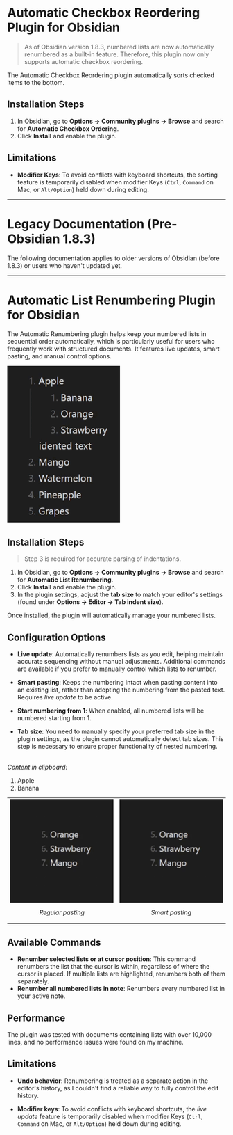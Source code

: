 # Automatic Checkbox Reordering Plugin for Obsidian

> As of Obsidian version 1.8.3, numbered lists are now automatically renumbered as a built-in feature. Therefore, this plugin now only supports automatic checkbox reordering.

The Automatic Checkbox Reordering plugin automatically sorts checked items to the bottom.

## Installation Steps

1. In Obsidian, go to **Options → Community plugins → Browse** and search for **Automatic Checkbox Ordering**.
2. Click **Install** and enable the plugin.

## Limitations

-   **Modifier Keys**: To avoid conflicts with keyboard shortcuts, the sorting feature is temporarily disabled when modifier Keys (`Ctrl`, `Command` on Mac, or `Alt/Option`) held down during editing.

---

# Legacy Documentation (Pre-Obsidian 1.8.3)

The following documentation applies to older versions of Obsidian (before 1.8.3) or users who haven't updated yet.

---

# Automatic List Renumbering Plugin for Obsidian

The Automatic Renumbering plugin helps keep your numbered lists in sequential order automatically, which is particularly useful for users who frequently work with structured documents. It features live updates, smart pasting, and manual control options.

![Example](resources/example.gif)

## Installation Steps

> Step 3 is required for accurate parsing of indentations.

1. In Obsidian, go to **Options → Community plugins → Browse** and search for **Automatic List Renumbering**.
2. Click **Install** and enable the plugin.
3. In the plugin settings, adjust the **tab size** to match your editor's settings (found under **Options → Editor → Tab indent size**).

Once installed, the plugin will automatically manage your numbered lists.

## Configuration Options

-   **Live update**: Automatically renumbers lists as you edit, helping maintain accurate sequencing without manual adjustments. Additional commands are available if you prefer to manually control which lists to renumber.

-   **Smart pasting**: Keeps the numbering intact when pasting content into an existing list, rather than adopting the numbering from the pasted text. Requires _live update_ to be active.

-   **Start numbering from 1**: When enabled, all numbered lists will be numbered starting from 1.

-   **Tab size**: You need to manually specify your preferred tab size in the plugin settings, as the plugin cannot automatically detect tab sizes. This step is necessary to ensure proper functionality of nested numbering.

<br>
<div>
  <em>Content in clipboard:</em>
    <ol>
      <li>Apple</li>
      <li>Banana</li>
    </ol>
  <table>
    <tr>
      <td style="text-align: center;">
        <img src="resources/regular_paste.gif" alt="Regular paste" style="display: block; margin: auto;" />
        <p><em>Regular pasting</em></p>
      </td>
      <td style="text-align: center;">
        <img src="resources/smart_paste.gif" alt="Smart paste" style="display: block; margin: auto;" />
        <p><em>Smart pasting</em></p>
      </td>
    </tr>
  </table>
</div>

## Available Commands

-   **Renumber selected lists or at cursor position**: This command renumbers the list that the cursor is within, regardless of where the cursor is placed. If multiple lists are highlighted, renumbers both of them separately.
-   **Renumber all numbered lists in note**: Renumbers every numbered list in your active note.

## Performance

The plugin was tested with documents containing lists with over 10,000 lines, and no performance issues were found on my machine.

## Limitations

-   **Undo behavior**: Renumbering is treated as a separate action in the editor's history, as I couldn't find a reliable way to fully control the edit history.

-   **Modifier keys**: To avoid conflicts with keyboard shortcuts, the _live update_ feature is temporarily disabled when modifier Keys (`Ctrl`, `Command` on Mac, or `Alt/Option`) held down during editing.
